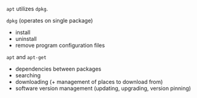 `apt` utilizes `dpkg`.  

`dpkg` (operates on single package)
  + install
  + uninstall
  + remove program configuration files

`apt` and `apt-get`
  + dependencies between packages
  + searching
  + downloading (+ management of places to download from)
  + software version management (updating, upgrading, version pinning)
